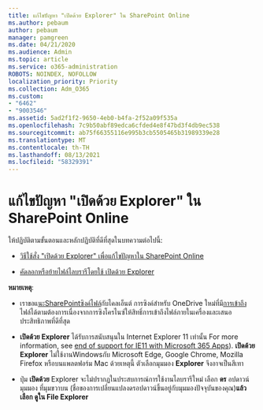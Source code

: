 ```yaml
---
title: แก้ไขปัญหา "เปิดด้วย Explorer" ใน SharePoint Online
ms.author: pebaum
author: pebaum
manager: pamgreen
ms.date: 04/21/2020
ms.audience: Admin
ms.topic: article
ms.service: o365-administration
ROBOTS: NOINDEX, NOFOLLOW
localization_priority: Priority
ms.collection: Adm_O365
ms.custom:
- "6462"
- "9003546"
ms.assetid: 5ad2f1f2-9650-4eb0-b4fa-2f52a09f535a
ms.openlocfilehash: 7c9b50abf89edca6cfded4e8f47bd3f4db9ec538
ms.sourcegitcommit: ab75f66355116e995b3cb5505465b31989339e28
ms.translationtype: MT
ms.contentlocale: th-TH
ms.lasthandoff: 08/13/2021
ms.locfileid: "58329391"
---
```

# <a name="troubleshoot-open-with-explorer-issues-in-sharepoint-online"></a>แก้ไขปัญหา "เปิดด้วย Explorer" ใน SharePoint Online

ให้ปฏิบัติตามขั้นตอนและหลักปฏิบัติที่ดีที่สุดในบทความต่อไปนี้:

- [วิธีใช้สั่ง "เปิดด้วย Explorer" เพื่อแก้ไขปัญหาใน SharePoint Online](https://docs.microsoft.com/sharepoint/troubleshoot/lists-and-libraries/troubleshoot-issues-using-open-with-explorer)

- [คัดลอกหรือย้ายไฟล์ไลบรารีโดยใช้ เปิดด้วย Explorer](https://support.microsoft.com/office/copy-or-move-library-files-by-using-open-with-explorer-aaee7bfb-e2a1-42ee-8fc0-bcc0754f04d2?ui=en-us&rs=en-us&ad=us)

**หมายเหตุ**:
- เราขอแ[นะSharePointซิงค์ไฟล์](https://support.microsoft.com/office/sync-sharepoint-and-teams-files-with-your-computer-6de9ede8-5b6e-4503-80b2-6190f3354a88?ui=en-us&rs=en-us&ad=us)กับไคลเอ็นต์ การซิงค์สําหรับ OneDrive ใหม่ที่มี[การเข้าถึง](https://support.microsoft.com/office/save-disk-space-with-onedrive-files-on-demand-for-windows-10-0e6860d3-d9f3-4971-b321-7092438fb38e?ui=en-us&rs=en-us&ad=us)ไฟล์ได้ตามต้องการเนื่องจากการซิงโครไนซ์ให้สิทธิ์การเข้าถึงไฟล์ภายในเครื่องและเสนอประสิทธิภาพที่ดีที่สุด

- **เปิดด้วย Explorer** ได้รับการสนับสนุนใน Internet Explorer 11 เท่านั้น For more information, see [end of support for IE11 with Microsoft 365 Apps](https://docs.microsoft.com/lifecycle/announcements/m365-ie11-microsoft-edge-legacy)). **เปิดด้วย Explorer** ไม่ใช้งานWindowsกับ Microsoft Edge, Google Chrome, Mozilla Firefox หรือบนแพลตฟอร์ม Mac ด้วยเหตุนี้ ตัวเลือกมุมมอง **Explorer** จึงอาจเป็นสีเทา 

- ปุ่ม **เปิดด้วย** Explorer จะไม่ปรากฏในประสบการณ์การใช้งานไลบรารีใหม่ เลือก **ดร** อปดาวน์ มุมมอง ที่มุมขวาบน (ชื่อของการเปลี่ยนแปลงดรอปดาวน์ขึ้นอยู่กับมุมมองปัจจุบันของคุณ)**แล้วเลือก ดูใน File Explorer**

